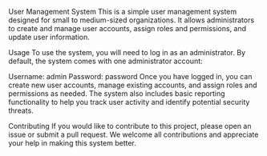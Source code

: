 User Management System
This is a simple user management system designed for small to medium-sized organizations. It allows administrators to create and manage user accounts, assign roles and permissions, and update user information.

Usage
To use the system, you will need to log in as an administrator. By default, the system comes with one administrator account:

Username: admin
Password: password
Once you have logged in, you can create new user accounts, manage existing accounts, and assign roles and permissions as needed. The system also includes basic reporting functionality to help you track user activity and identify potential security threats.

Contributing
If you would like to contribute to this project, please open an issue or submit a pull request. We welcome all contributions and appreciate your help in making this system better.


